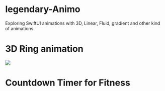 # legendary-Animo
Exploring SwiftUI animations with 3D, Linear, Fluid, gradient and other kind of animations. 

# 3D Ring animation 

![](https://drive.google.com/file/d/1kycXDiBCoa0G2IDjW3Y3CyQLpbGqcOwV/view?usp=share_link)

# Countdown Timer for Fitness

![]()
